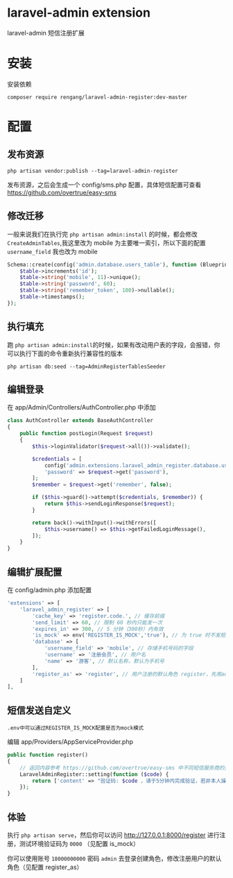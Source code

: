laravel-admin extension
======

laravel-admin 短信注册扩展

# 安装

安装依赖
```
composer require rengang/laravel-admin-register:dev-master
```

# 配置

## 发布资源
```
php artisan vendor:publish --tag=laravel-admin-register
```
发布资源，之后会生成一个 config/sms.php 配置，具体短信配置可查看 https://github.com/overtrue/easy-sms 

## 修改迁移
一般来说我们在执行完 `php artisan admin:install` 的时候，都会修改 `CreateAdminTables`,我这里改为 mobile 为主要唯一索引，所以下面的配置 `username_field` 我也改为 mobile
```php
Schema::create(config('admin.database.users_table'), function (Blueprint $table) {
    $table->increments('id');
    $table->string('mobile', 11)->unique();
    $table->string('password', 60);
    $table->string('remember_token', 100)->nullable();
    $table->timestamps();
});
```

## 执行填充
跑 `php artisan admin:install`的时候，如果有改动用户表的字段，会报错，你可以执行下面的命令重新执行兼容性的版本
``` 
php artisan db:seed --tag=AdminRegisterTablesSeeder
```

## 编辑登录
在 app/Admin/Controllers/AuthController.php 中添加
```php
class AuthController extends BaseAuthController
{
    public function postLogin(Request $request)
    {
        $this->loginValidator($request->all())->validate();

        $credentials = [
            config('admin.extensions.laravel_admin_register.database.username_field', 'mobile') => $request->get($this->username()),
            'password' => $request->get('password'),
        ];
        $remember = $request->get('remember', false);

        if ($this->guard()->attempt($credentials, $remember)) {
            return $this->sendLoginResponse($request);
        }

        return back()->withInput()->withErrors([
            $this->username() => $this->getFailedLoginMessage(),
        ]);
    }
}
```

## 编辑扩展配置
在 config/admin.php 添加配置


```php
'extensions' => [
    'laravel_admin_register' => [
        'cache_key' => 'register.code.', // 缓存前缀
        'send_limit' => 60, // 限制 60 秒内只能发一次
        'expires_in' => 300, // 5 分钟（300秒）内有效
        'is_mock' => env('REGISTER_IS_MOCK','true'), // 为 true 时不发短信，验证码为 0000
        'database' => [
            'username_field' => 'mobile', // 存储手机号码的字段
            'username' => '注册会员', // 用户名
            'name' => '游客', // 默认名称，默认为手机号
        ],
        'register_as' => 'register', // 用户注册的默认角色 register，先用admin账户登录创建角色，开发中可默认为 administrator
    ]
],
```

## 短信发送自定义
```
.env中可以通过REGISTER_IS_MOCK配置是否为mock模式
```
编辑 app/Providers/AppServiceProvider.php
```php
public function register()
{
    // 返回内容参考 https://github.com/overtrue/easy-sms 中不同短信服务商的要求，此处返回 $easysms->send() 的第二个参数
    LaravelAdminRegister::setting(function ($code) {
        return ['content' => "验证码: $code ，请于5分钟内完成验证，若非本人操作，请忽略本短信。"];
    });
}
```

## 体验

执行 `php artisan serve`，然后你可以访问 http://127.0.0.1:8000/register 进行注册，测试环境验证码为 `0000` （见配置 is_mock）

你可以使用账号 `18000000000` 密码 `admin` 去登录创建角色，修改注册用户的默认角色（见配置 register_as）
